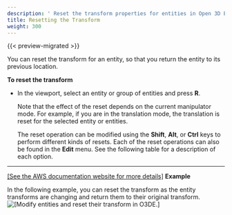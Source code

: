 ```yaml
---
description: ' Reset the transform properties for entities in Open 3D Engine. '
title: Resetting the Transform
weight: 300
---
```


{{< preview-migrated >}}

You can reset the transform for an entity, so that you return the entity to its previous location\.

**To reset the transform**
+ In the viewport, select an entity or group of entities and press **R**\.

  Note that the effect of the reset depends on the current manipulator mode\. For example, if you are in the translation mode, the translation is reset for the selected entity or entities\.

  The reset operation can be modified using the **Shift**, **Alt**, or **Ctrl** keys to perform different kinds of resets\. Each of the reset operations can also be found in the **Edit** menu\. See the following table for a description of each option\.
****
[\[See the AWS documentation website for more details\]](/docs/userguide/reset-transform)
**Example**

  In the following example, you can reset the transform as the entity transforms are changing and return them to their original transform\.
![\[Modify entities and reset their transform in O3DE.\]](/images/user-guide/viewportinteractionmodel/viewport-selection-model-reset-transform-1.gif)